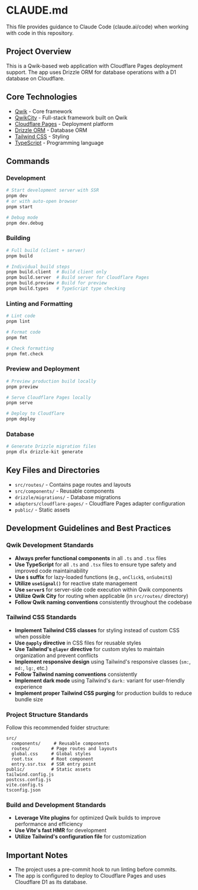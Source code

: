 # CLAUDE.md

This file provides guidance to Claude Code (claude.ai/code) when working with code in this repository.

## Project Overview

This is a Qwik-based web application with Cloudflare Pages deployment support. The app uses Drizzle ORM for database operations with a D1 database on Cloudflare.

## Core Technologies

- [Qwik](https://qwik.dev/) - Core framework
- [QwikCity](https://qwik.dev/qwikcity/overview/) - Full-stack framework built on Qwik
- [Cloudflare Pages](https://pages.cloudflare.com/) - Deployment platform
- [Drizzle ORM](https://orm.drizzle.team/) - Database ORM
- [Tailwind CSS](https://tailwindcss.com/) - Styling
- [TypeScript](https://www.typescriptlang.org/) - Programming language

## Commands

### Development

```bash
# Start development server with SSR
pnpm dev
# or with auto-open browser
pnpm start

# Debug mode
pnpm dev.debug
```

### Building

```bash
# Full build (client + server)
pnpm build

# Individual build steps
pnpm build.client  # Build client only
pnpm build.server  # Build server for Cloudflare Pages
pnpm build.preview # Build for preview
pnpm build.types   # TypeScript type checking
```

### Linting and Formatting

```bash
# Lint code
pnpm lint

# Format code
pnpm fmt

# Check formatting
pnpm fmt.check
```

### Preview and Deployment

```bash
# Preview production build locally
pnpm preview

# Serve Cloudflare Pages locally
pnpm serve

# Deploy to Cloudflare
pnpm deploy
```

### Database

```bash
# Generate Drizzle migration files
pnpm dlx drizzle-kit generate
```

## Key Files and Directories

- `src/routes/` - Contains page routes and layouts
- `src/components/` - Reusable components
- `drizzle/migrations/` - Database migrations
- `adapters/cloudflare-pages/` - Cloudflare Pages adapter configuration
- `public/` - Static assets

## Development Guidelines and Best Practices

### Qwik Development Standards

- **Always prefer functional components** in all `.ts` and `.tsx` files
- **Use TypeScript** for all `.ts` and `.tsx` files to ensure type safety and improved code maintainability
- **Use `$` suffix** for lazy-loaded functions (e.g., `onClick$`, `onSubmit$`)
- **Utilize `useSignal()`** for reactive state management
- **Use `server$`** for server-side code execution within Qwik components
- **Utilize Qwik City** for routing when applicable (in `src/routes/` directory)
- **Follow Qwik naming conventions** consistently throughout the codebase

### Tailwind CSS Standards

- **Implement Tailwind CSS classes** for styling instead of custom CSS when possible
- **Use `@apply` directive** in CSS files for reusable styles
- **Use Tailwind's `@layer` directive** for custom styles to maintain organization and prevent conflicts
- **Implement responsive design** using Tailwind's responsive classes (`sm:`, `md:`, `lg:`, etc.)
- **Follow Tailwind naming conventions** consistently
- **Implement dark mode** using Tailwind's `dark:` variant for user-friendly experience
- **Implement proper Tailwind CSS purging** for production builds to reduce bundle size

### Project Structure Standards

Follow this recommended folder structure:

```
src/
  components/     # Reusable components
  routes/        # Page routes and layouts
  global.css     # Global styles
  root.tsx       # Root component
  entry.ssr.tsx  # SSR entry point
public/          # Static assets
tailwind.config.js
postcss.config.js
vite.config.ts
tsconfig.json
```

### Build and Development Standards

- **Leverage Vite plugins** for optimized Qwik builds to improve performance and efficiency
- **Use Vite's fast HMR** for development
- **Utilize Tailwind's configuration file** for customization

## Important Notes

- The project uses a pre-commit hook to run linting before commits.
- The app is configured to deploy to Cloudflare Pages and uses Cloudflare D1 as its database.